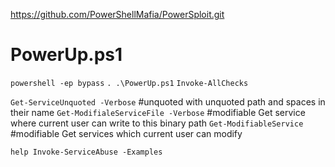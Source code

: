https://github.com/PowerShellMafia/PowerSploit.git
# PowerUp.ps1
`powershell -ep bypass`
`. .\PowerUp.ps1`
`Invoke-AllChecks`

`Get-ServiceUnquoted -Verbose` #unquoted with unquoted path and spaces in their name
`Get-ModifialeServiceFile -Verbose` #modifiable Get service where current user can write to this binary path
`Get-ModifiableService` #modifiable Get services which current user can modify

`help Invoke-ServiceAbuse -Examples`